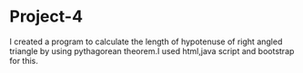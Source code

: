 # Project-4

I created a program to calculate the length of hypotenuse of right angled triangle by using pythagorean theorem.I used html,java script and bootstrap for this.
